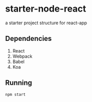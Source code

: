 # starter-node-react
a starter project structure for react-app

## Dependencies

1. React
1. Webpack
1. Babel
1. Koa

## Running

    npm start